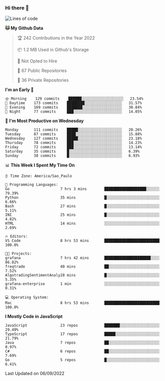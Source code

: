 ### Hi there 👋

<!--
**guicaulada/guicaulada** is a ✨ _special_ ✨ repository because its `README.md` (this file) appears on your GitHub profile.

Here are some ideas to get you started:

- 🔭 I’m currently working on ...
- 🌱 I’m currently learning ...
- 👯 I’m looking to collaborate on ...
- 🤔 I’m looking for help with ...
- 💬 Ask me about ...
- 📫 How to reach me: ...
- 😄 Pronouns: ...
- ⚡ Fun fact: ...
-->

<!--START_SECTION:waka-->
![Lines of code](https://img.shields.io/badge/From%20Hello%20World%20I%27ve%20Written-2.6%20million%20lines%20of%20code-blue)

**🐱 My Github Data** 

> 🏆 242 Contributions in the Year 2022
 > 
> 📦 1.2 MB Used in Github's Storage 
 > 
> 🚫 Not Opted to Hire
 > 
> 📜 67 Public Repositories 
 > 
> 🔑 36 Private Repositories  
 > 
**I'm an Early 🐤** 

```text
🌞 Morning    129 commits    ██████░░░░░░░░░░░░░░░░░░░   23.54% 
🌆 Daytime    173 commits    ████████░░░░░░░░░░░░░░░░░   31.57% 
🌃 Evening    169 commits    ███████░░░░░░░░░░░░░░░░░░   30.84% 
🌙 Night      77 commits     ███░░░░░░░░░░░░░░░░░░░░░░   14.05%

```
📅 **I'm Most Productive on Wednesday** 

```text
Monday       111 commits    █████░░░░░░░░░░░░░░░░░░░░   20.26% 
Tuesday      87 commits     ████░░░░░░░░░░░░░░░░░░░░░   15.88% 
Wednesday    127 commits    █████░░░░░░░░░░░░░░░░░░░░   23.18% 
Thursday     78 commits     ███░░░░░░░░░░░░░░░░░░░░░░   14.23% 
Friday       72 commits     ███░░░░░░░░░░░░░░░░░░░░░░   13.14% 
Saturday     35 commits     █░░░░░░░░░░░░░░░░░░░░░░░░   6.39% 
Sunday       38 commits     █░░░░░░░░░░░░░░░░░░░░░░░░   6.93%

```


📊 **This Week I Spent My Time On** 

```text
⌚︎ Time Zone: America/Sao_Paulo

💬 Programming Languages: 
Go                       7 hrs 3 mins        ███████████████████░░░░░░   79.39% 
Python                   35 mins             █░░░░░░░░░░░░░░░░░░░░░░░░   6.66% 
Bash                     27 mins             █░░░░░░░░░░░░░░░░░░░░░░░░   5.11% 
INI                      25 mins             █░░░░░░░░░░░░░░░░░░░░░░░░   4.82% 
HTML                     14 mins             ░░░░░░░░░░░░░░░░░░░░░░░░░   2.69%

🔥 Editors: 
VS Code                  8 hrs 53 mins       █████████████████████████   100.0%

🐱‍💻 Projects: 
grafana                  7 hrs 42 mins       █████████████████████░░░░   86.82% 
freqtrade                40 mins             ██░░░░░░░░░░░░░░░░░░░░░░░   7.52% 
AlgotradingSentimentAnaly28 mins             █░░░░░░░░░░░░░░░░░░░░░░░░   5.35% 
grafana-enterprise       1 min               ░░░░░░░░░░░░░░░░░░░░░░░░░   0.31%

💻 Operating System: 
Mac                      8 hrs 53 mins       █████████████████████████   100.0%

```

**I Mostly Code in JavaScript** 

```text
JavaScript               23 repos            ███████░░░░░░░░░░░░░░░░░░   29.49% 
TypeScript               17 repos            █████░░░░░░░░░░░░░░░░░░░░   21.79% 
Java                     7 repos             ██░░░░░░░░░░░░░░░░░░░░░░░   8.97% 
C#                       6 repos             ██░░░░░░░░░░░░░░░░░░░░░░░   7.69% 
Go                       5 repos             █░░░░░░░░░░░░░░░░░░░░░░░░   6.41%

```



 Last Updated on 06/09/2022
<!--END_SECTION:waka-->
